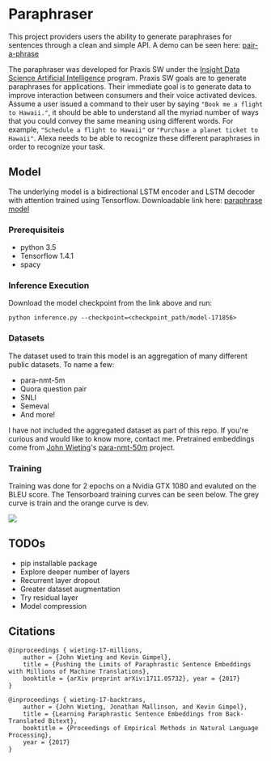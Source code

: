 # Paraphraser 

This project providers users the ability to generate paraphrases for sentences through a clean and simple API.  A demo can be seen here: [pair-a-phrase](http://pair-a-phrase.it)

The paraphraser was developed for Praxis SW under the [Insight Data Science Artificial Intelligence](http://insightdata.ai/) program.  Praxis SW goals are to generate paraphrases for applications.  Their immediate goal is to generate data to improve interaction between consumers and their voice activated devices.  Assume a user issued a command to their user by saying `"Book me a flight to Hawaii."`, it should be able to understand all the myriad number of ways that you could convey the same meaning using different words.  For example, `"Schedule a flight to Hawaii"` or `"Purchase a planet ticket to Hawaii"`.  Alexa needs to be able to recognize these different paraphrases in order to recognize your task.

## Model

The underlying model is a bidirectional LSTM encoder and LSTM decoder with attention trained using Tensorflow.  Downloadable link here: [paraphrase model](https://drive.google.com/open?id=19QDCd4UMgt3FtlYYwu0qZU3G1F9_XCvk)

### Prerequisiteis

* python 3.5
* Tensorflow 1.4.1
* spacy

### Inference Execution

Download the model checkpoint from the link above and run:

```
python inference.py --checkpoint=<checkpoint_path/model-171856>
```

### Datasets

The dataset used to train this model is an aggregation of many different public datasets.  To name a few:
* para-nmt-5m
* Quora question pair
* SNLI
* Semeval
* And more!

I have not included the aggregated dataset as part of this repo.  If you're curious and would like to know more, contact me.  Pretrained embeddings come from [John Wieting](http://www.cs.cmu.edu/~jwieting)'s [para-nmt-50m](https://github.com/jwieting/para-nmt-50m) project.

### Training

Training was done for 2 epochs on a Nvidia GTX 1080 and evaluted on the BLEU score. The Tensorboard training curves can be seen below.  The grey curve is train and the orange curve is dev.

<img src="https://raw.githubusercontent.com/vsuthichai/paraphraser/master/images/20180128-035256-plot.png" align="center">

## TODOs

* pip installable package
* Explore deeper number of layers
* Recurrent layer dropout
* Greater dataset augmentation 
* Try residual layer
* Model compression

## Citations

```
@inproceedings { wieting-17-millions, 
    author = {John Wieting and Kevin Gimpel}, 
    title = {Pushing the Limits of Paraphrastic Sentence Embeddings with Millions of Machine Translations}, 
    booktitle = {arXiv preprint arXiv:1711.05732}, year = {2017} 
}

@inproceedings { wieting-17-backtrans, 
    author = {John Wieting, Jonathan Mallinson, and Kevin Gimpel}, 
    title = {Learning Paraphrastic Sentence Embeddings from Back-Translated Bitext}, 
    booktitle = {Proceedings of Empirical Methods in Natural Language Processing}, 
    year = {2017} 
}
```


